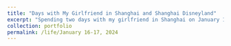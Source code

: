 ```yaml
---
title: "Days with My Girlfriend in Shanghai and Shanghai Disneyland"
excerpt: "Spending two days with my girlfriend in Shanghai on January 16-17, 2024.<br/><img src='/images/10.jpg'><br/><img src='/images/10_2.jpg'>"
collection: portfolio
permalink: /life/January 16-17, 2024
---
```


